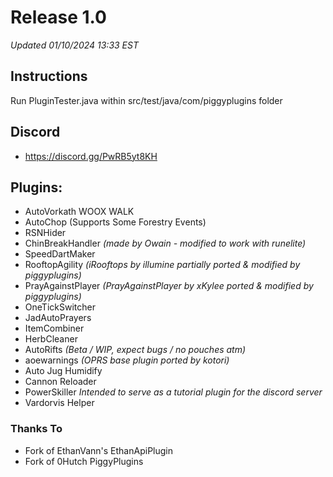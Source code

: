 # Release 1.0

*Updated 01/10/2024 13:33 EST*

## Instructions
Run PluginTester.java within src/test/java/com/piggyplugins folder

## Discord

- https://discord.gg/PwRB5yt8KH

## Plugins:

- AutoVorkath WOOX WALK
- AutoChop (Supports Some Forestry Events)
- RSNHider
- ChinBreakHandler *(made by Owain - modified to work with runelite)*
- SpeedDartMaker
- RooftopAgility *(iRooftops by illumine partially ported & modified by piggyplugins)*
- PrayAgainstPlayer *(PrayAgainstPlayer by xKylee ported & modified by piggyplugins)*
- OneTickSwitcher
- JadAutoPrayers
- ItemCombiner
- HerbCleaner
- AutoRifts *(Beta / WIP, expect bugs / no pouches atm)*
- aoewarnings *(OPRS base plugin ported by kotori)*
- Auto Jug Humidify
- Cannon Reloader
- PowerSkiller *Intended to serve as a tutorial plugin for the discord server*
- Vardorvis Helper

### Thanks To

- Fork of EthanVann's EthanApiPlugin
- Fork of 0Hutch PiggyPlugins
